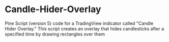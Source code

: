 # Candle-Hider-Overlay
Pine Script (version 5) code for a TradingView indicator called "Candle Hider Overlay." This script creates an overlay that hides candlesticks after a specified time by drawing rectangles over them
